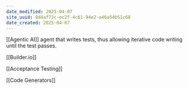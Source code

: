 ```yaml
---
date_modified: 2025-04-07
site_uuid: 8d4af72c-ec2f-4c61-94e2-a46a54b51c68
date_created: 2025-04-07
---
```


[[Agentic AI]] agent that writes tests, thus allowing iterative code writing until the test passes.  

[[Builder.io]]

[[Acceptance Testing]]

[[Code Generators]]